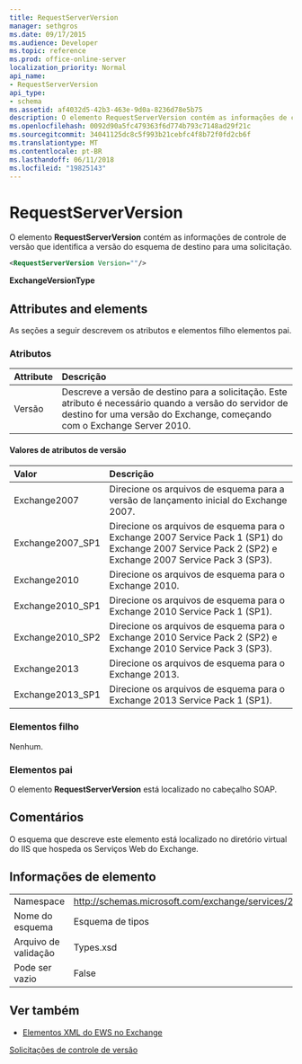 ```yaml
---
title: RequestServerVersion
manager: sethgros
ms.date: 09/17/2015
ms.audience: Developer
ms.topic: reference
ms.prod: office-online-server
localization_priority: Normal
api_name:
- RequestServerVersion
api_type:
- schema
ms.assetid: af4032d5-42b3-463e-9d0a-8236d78e5b75
description: O elemento RequestServerVersion contém as informações de controle de versão que identifica a versão do esquema de destino para uma solicitação.
ms.openlocfilehash: 0092d90a5fc479363f6d774b793c7148ad29f21c
ms.sourcegitcommit: 34041125dc8c5f993b21cebfc4f8b72f0fd2cb6f
ms.translationtype: MT
ms.contentlocale: pt-BR
ms.lasthandoff: 06/11/2018
ms.locfileid: "19825143"
---
```

# <a name="requestserverversion"></a>RequestServerVersion

O elemento **RequestServerVersion** contém as informações de controle de versão que identifica a versão do esquema de destino para uma solicitação. 
  
```XML
<RequestServerVersion Version=""/>
```

 **ExchangeVersionType**
## <a name="attributes-and-elements"></a>Attributes and elements

As seções a seguir descrevem os atributos e elementos filho elementos pai.
  
### <a name="attributes"></a>Atributos

|**Attribute**|**Descrição**|
|:-----|:-----|
|Versão  <br/> |Descreve a versão de destino para a solicitação. Este atributo é necessário quando a versão do servidor de destino for uma versão do Exchange, começando com o Exchange Server 2010.  <br/> |
   
#### <a name="version-attribute-values"></a>Valores de atributos de versão

|**Valor**|**Descrição**|
|:-----|:-----|
|Exchange2007  <br/> |Direcione os arquivos de esquema para a versão de lançamento inicial do Exchange 2007.  <br/> |
|Exchange2007_SP1  <br/> |Direcione os arquivos de esquema para o Exchange 2007 Service Pack 1 (SP1) do Exchange 2007 Service Pack 2 (SP2) e Exchange 2007 Service Pack 3 (SP3).  <br/> |
|Exchange2010  <br/> |Direcione os arquivos de esquema para o Exchange 2010.  <br/> |
|Exchange2010_SP1  <br/> |Direcione os arquivos de esquema para o Exchange 2010 Service Pack 1 (SP1).  <br/> |
|Exchange2010_SP2  <br/> |Direcione os arquivos de esquema para o Exchange 2010 Service Pack 2 (SP2) e Exchange 2010 Service Pack 3 (SP3).  <br/> |
|Exchange2013  <br/> |Direcione os arquivos de esquema para o Exchange 2013.  <br/> |
|Exchange2013_SP1  <br/> |Direcione os arquivos de esquema para o Exchange 2013 Service Pack 1 (SP1).  <br/> |
   
### <a name="child-elements"></a>Elementos filho

Nenhum.
  
### <a name="parent-elements"></a>Elementos pai

O elemento **RequestServerVersion** está localizado no cabeçalho SOAP. 
  
## <a name="remarks"></a>Comentários

O esquema que descreve este elemento está localizado no diretório virtual do IIS que hospeda os Serviços Web do Exchange.
  
## <a name="element-information"></a>Informações de elemento

|||
|:-----|:-----|
|Namespace  <br/> |http://schemas.microsoft.com/exchange/services/2006/types  <br/> |
|Nome do esquema  <br/> |Esquema de tipos  <br/> |
|Arquivo de validação  <br/> |Types.xsd  <br/> |
|Pode ser vazio  <br/> |False  <br/> |
   
## <a name="see-also"></a>Ver também



- [Elementos XML do EWS no Exchange](ews-xml-elements-in-exchange.md)


[Solicitações de controle de versão](http://msdn.microsoft.com/library/76877b0a-d2e5-4c74-9295-7b445a41d46a%28Office.15%29.aspx)

